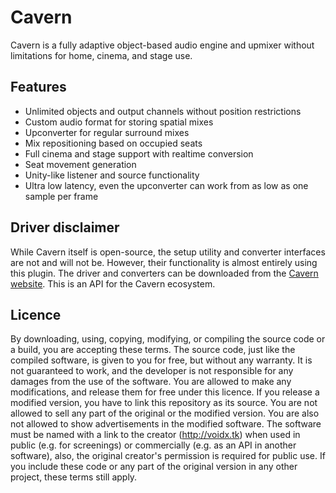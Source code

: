 # Cavern
Cavern is a fully adaptive object-based audio engine and upmixer without limitations for home, cinema, and stage use.

## Features
* Unlimited objects and output channels without position restrictions
* Custom audio format for storing spatial mixes
* Upconverter for regular surround mixes
* Mix repositioning based on occupied seats
* Full cinema and stage support with realtime conversion
* Seat movement generation
* Unity-like listener and source functionality
* Ultra low latency, even the upconverter can work from as low as one sample per frame

## Driver disclaimer
While Cavern itself is open-source, the setup utility and converter interfaces are not and will not be. However, their functionality is almost entirely using this plugin. The driver and converters can be downloaded from the [Cavern website](http://cavern.cf). This is an API for the Cavern ecosystem.

## Licence
By downloading, using, copying, modifying, or compiling the source code or a build, you are accepting these terms. The source code, just like the compiled software, is given to you for free, but without any warranty. It is not guaranteed to work, and the developer is not responsible for any damages from the use of the software. You are allowed to make any modifications, and release them for free under this licence. If you release a modified version, you have to link this repository as its source. You are not allowed to sell any part of the original or the modified version. You are also not allowed to show advertisements in the modified software. The software must be named with a link to the creator (http://voidx.tk) when used in public (e.g. for screenings) or commercially (e.g. as an API in another software), also, the original creator's permission is required for public use. If you include these code or any part of the original version in any other project, these terms still apply.
